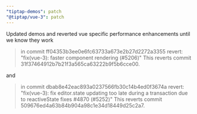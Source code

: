 ```yaml
---
"tiptap-demos": patch
"@tiptap/vue-3": patch
---
```


Updated demos and reverted vue specific performance enhancements until we know they work

> in commit ff04353b3ee0e6fc63733a673e2b27d2272a3355 revert: "fix(vue-3): faster component rendering (#5206)"
> This reverts commit 31f37464912b7b21f3a565ca63222b9f5b6cce00.

and

> in commit dbab8e42eac893a0237566fb30c14b4ed0f3674a revert: "fix(vue-3): fix editor.state updating too late during a transaction due to reactiveState fixes #4870 (#5252)"
> This reverts commit 509676ed4a63b84b904a98c1e34d18449d25c2a7.
